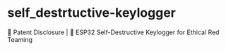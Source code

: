 # self_destrtuctive-keylogger
📄 Patent Disclosure | 🔐 ESP32 Self-Destructive Keylogger for Ethical Red Teaming
